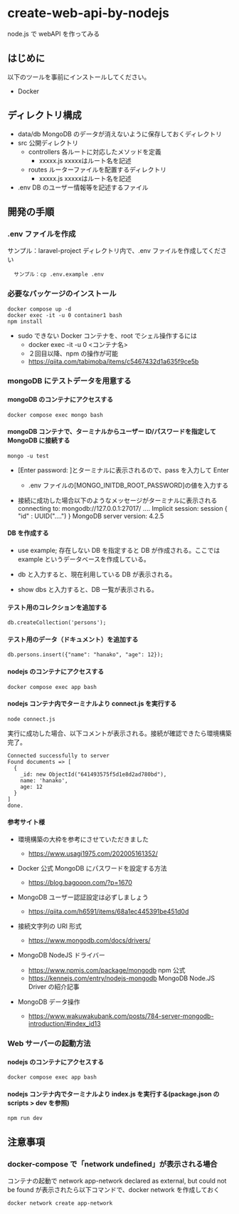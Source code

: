 # create-web-api-by-nodejs

node.js で webAPI を作ってみる

## はじめに

以下のツールを事前にインストールしてください。

- Docker

## ディレクトリ構成

- data/db
  MongoDB のデータが消えないように保存しておくディレクトリ  
- src 公開ディレクトリ
  - controllers 各ルートに対応したメソッドを定義
    - xxxxx.js xxxxxはルート名を記述
  - routes ルーターファイルを配置するディレクトリ
    - xxxxx.js xxxxxはルート名を記述
- .env
  DB のユーザー情報等を記述するファイル

<!-- これ不要な気がする、なぜなら上記コマンドで接続と認証が住んでいると思われるから -->
<!-- - ユーザー認証
  db.auth("admin","password");
  mongoコマンドを上記の通り実行したあと、mongoシェルの中で認証を行う。 -->
<!-- 
- example テーブルの操作可能ユーザー
  - user: user1
  - pwd: password -->

## 開発の手順

### .env ファイルを作成

サンプル：laravel-project ディレクトリ内で、.env ファイルを作成してください

```
  サンプル：cp .env.example .env
```

### 必要なパッケージのインストール

```
docker compose up -d
docker exec -it -u 0 container1 bash
npm install
```

- sudo できない Docker コンテナを、root でシェル操作するには
  - docker exec -it -u 0 <コンテナ名>
  - ２回目以降、npm の操作が可能
  - https://qiita.com/tabimoba/items/c5467432d1a635f9ce5b

### mongoDB にテストデータを用意する

#### mongoDB のコンテナにアクセスする

```
docker compose exec mongo bash
```

#### mongoDB コンテナで、ターミナルからユーザー ID/パスワードを指定して MongoDB に接続する

```
mongo -u test
```

- [Enter password: ]とターミナルに表示されるので、pass を入力して Enter

  - .env ファイルの[MONGO_INITDB_ROOT_PASSWORD]の値を入力する

- 接続に成功した場合以下のようなメッセージがターミナルに表示される
  connecting to: mongodb://127.0.0.1:27017/ ....
  Implicit session: session { "id" : UUID("....") }
  MongoDB server version: 4.2.5

#### DB を作成する

- use example;
  存在しない DB を指定すると DB が作成される。ここでは example というデータベースを作成している。

- db と入力すると、現在利用している DB が表示される。

- show dbs と入力すると、DB 一覧が表示される。

<!-- #### データベース「example」を操作するユーザーを追加する。 不要？ -->

#### テスト用のコレクションを追加する

```
db.createCollection('persons');
```

#### テスト用のデータ（ドキュメント）を追加する

```
db.persons.insert({"name": "hanako", "age": 12});
```

#### nodejs のコンテナにアクセスする

```
docker compose exec app bash
```

#### nodejs コンテナ内でターミナルより connect.js を実行する

```
node connect.js
```

実行に成功した場合、以下コメントが表示される。接続が確認できたら環境構築完了。

```
Connected successfully to server
Found documents => [
  {
    _id: new ObjectId("641493575f5d1e8d2ad780bd"),
    name: 'hanako',
    age: 12
  }
]
done.
```

#### 参考サイト様

- 環境構築の大枠を参考にさせていただきました
  - https://www.usagi1975.com/202005161352/

- Docker 公式 MongoDB にパスワードを設定する方法

  - https://blog.bagooon.com/?p=1670

- MongoDB ユーザー認証設定は必ずしましょう

  - https://qiita.com/h6591/items/68a1ec445391be451d0d

- 接続文字列の URI 形式

  - https://www.mongodb.com/docs/drivers/

- MongoDB NodeJS ドライバー

  - https://www.npmjs.com/package/mongodb npm 公式
  - https://kennejs.com/entry/nodejs-mongodb MongoDB Node.JS Driver の紹介記事

- MongoDB データ操作
  - https://www.wakuwakubank.com/posts/784-server-mongodb-introduction/#index_id13

### Web サーバーの起動方法

#### nodejs のコンテナにアクセスする

```
docker compose exec app bash
```

#### nodejs コンテナ内でターミナルより index.js を実行する(package.json の scripts > dev を参照)

```
npm run dev
```

## 注意事項

### docker-compose で「network undefined」が表示される場合

コンテナの起動で network app-network declared as external, but could not be found が表示されたら以下コマンドで、docker network を作成しておく

```
docker network create app-network
```
